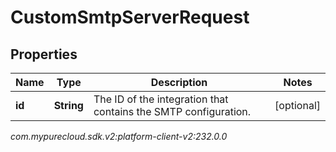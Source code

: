 # CustomSmtpServerRequest


## Properties

| Name | Type | Description | Notes |
| ------------ | ------------- | ------------- | ------------- |
| **id** | **String** | The ID of the integration that contains the SMTP configuration.  |  [optional] |




_com.mypurecloud.sdk.v2:platform-client-v2:232.0.0_

